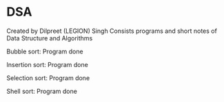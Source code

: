 # DSA
Created by Dilpreet (LEGION) Singh
Consists programs and short notes of Data Structure and Algorithms

Bubble sort:
Program done

Insertion sort:
Program done

Selection sort:
Program done

Shell sort:
Program done